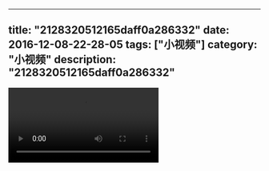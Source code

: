 
---
title: "2128320512165daff0a286332"
date: 2016-12-08-22-28-05
tags: ["小视频"]
category: "小视频"
description: "2128320512165daff0a286332"
---
<video src="http://ohtsqip0g.bkt.clouddn.com/2128320512165daff0a286332.mp4" controls="controls"></video>
